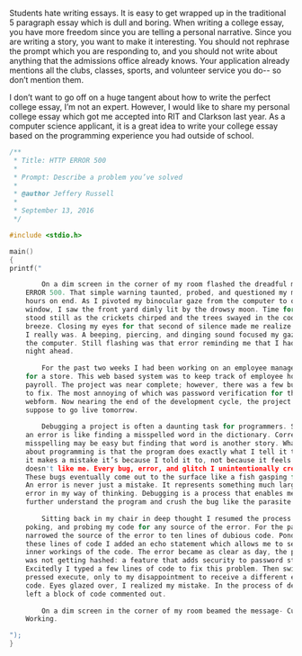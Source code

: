 Students hate writing essays. It is easy to get wrapped up in the traditional 5
paragraph essay which is dull and boring. When writing a college essay, you have
more freedom since you are telling a personal narrative. Since you are writing a
story, you want to make it interesting. You should not rephrase the prompt which
you are responding to, and you should not write about anything that the
admissions office already knows. Your application already mentions all the
clubs, classes, sports, and volunteer service you do-- so don’t mention them.

I don’t want to go off on a huge tangent about how to write the perfect college
essay, I’m not an expert. However, I would like to share my personal college
essay which got me accepted into RIT and Clarkson last year. As a computer
science applicant, it is a great idea to write your college essay based on the
programming experience you had outside of school.

```c
/**
 * Title: HTTP ERROR 500
 *
 * Prompt: Describe a problem you’ve solved
 *
 * @author Jeffery Russell
 *
 * September 13, 2016
 */

#include <stdio.h>

main()  
{  
printf("

        On a dim screen in the corner of my room flashed the dreadful message- HTTP
    ERROR 500. That simple warning taunted, probed, and questioned my mind for
    hours on end. As I pivoted my binocular gaze from the computer to out the
    window, I saw the front yard dimly lit by the drowsy moon. Time for a second
    stood still as the crickets chirped and the trees swayed in the cool summer
    breeze. Closing my eyes for that second of silence made me realize how tired
    I really was. A beeping, piercing, and dinging sound focused my gaze back to
    the computer. Still flashing was that error reminding me that I had a long
    night ahead.
    
        For the past two weeks I had been working on an employee management system
    for a store. This web based system was to keep track of employee hours for
    payroll. The project was near complete; however, there was a few bugs left
    to fix. The most annoying of which was password verification for the
    webform. Now nearing the end of the development cycle, the project was
    suppose to go live tomorrow.
    
        Debugging a project is often a daunting task for programmers. Simply finding
    an error is like finding a misspelled word in the dictionary. Correcting the
    misspelling may be easy but finding that word is another story. What I love
    about programming is that the program does exactly what I tell it to do. If
    it makes a mistake it’s because I told it to, not because it feels tired, or
    doesn't like me. Every bug, error, and glitch I unintentionally create.
    These bugs eventually come out to the surface like a fish gasping for air.
    An error is never just a mistake. It represents something much larger- an
    error in my way of thinking. Debugging is a process that enables me to
    further understand the program and crush the bug like the parasite it is.
    
        Sitting back in my chair in deep thought I resumed the process of scanning,
    poking, and probing my code for any source of the error. For the past hour I
    narrowed the source of the error to ten lines of dubious code. Pondering
    these lines of code I added an echo statement which allows me to see the
    inner workings of the code. The error became as clear as day, the password
    was not getting hashed: a feature that adds security to password storage.
    Excitedly I typed a few lines of code to fix this problem. Then swiftly I
    pressed execute, only to my disappointment to receive a different error
    code. Eyes glazed over, I realized my mistake. In the process of debugging I
    left a block of code commented out.
    
        On a dim screen in the corner of my room beamed the message- Currently
    Working.

");  
}
```